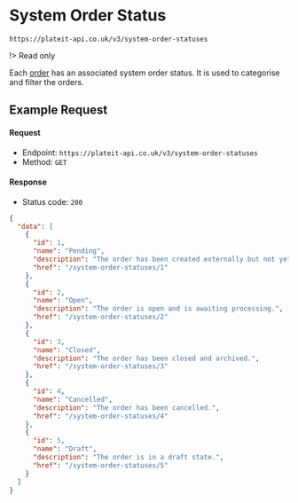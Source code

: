 # System Order Status

`https://plateit-api.co.uk/v3/system-order-statuses`

!> Read only

Each [order](/objects/order.md) has an associated system order status. It is used to categorise and filter the orders.

## Example Request

<!-- tabs:start -->

#### **Request**

* Endpoint: `https://plateit-api.co.uk/v3/system-order-statuses`
* Method: `GET`

#### **Response**

* Status code: `200`

```json
{
  "data": [
    {
      "id": 1,
      "name": "Pending",
      "description": "The order has been created externally but not yet completed.",
      "href": "/system-order-statuses/1"
    },
    {
      "id": 2,
      "name": "Open",
      "description": "The order is open and is awaiting processing.",
      "href": "/system-order-statuses/2"
    },
    {
      "id": 3,
      "name": "Closed",
      "description": "The order has been closed and archived.",
      "href": "/system-order-statuses/3"
    },
    {
      "id": 4,
      "name": "Cancelled",
      "description": "The order has been cancelled.",
      "href": "/system-order-statuses/4"
    },
    {
      "id": 5,
      "name": "Draft",
      "description": "The order is in a draft state.",
      "href": "/system-order-statuses/5"
    }
  ]
}
```

<!-- tabs:end -->